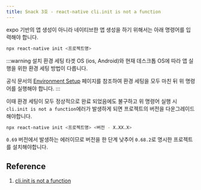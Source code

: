 ```yaml
---
title: Snack 3호 - react-native cli.init is not a function
---
```


expo 기반의 앱 생성이 아니라 네이티브한 앱 생성을 하기 위해서는 아래 명령어를 입력해야 합니다.

```sh
npx react-native init <프로젝트명>
```

:::warning 설치 환경 세팅
타겟 OS (ios, Android)와 현재 데스크톱 OS에 따라 앱 실행을 위한 환경 세팅 방법이 다릅니다.

공식 문서의 [Environment Setup](https://reactnative.dev/docs/environment-setup) 페이지를 참조하여 환경 세팅을 모두 마친 뒤 위 명령어를 실행해야 합니다.
:::

이때 환경 세팅이 모두 정상적으로 완료 되었음에도 불구하고 위 명령어 실행 시 `cli.init is not a function`에러가 발생하게 되면 프로젝트의 버전을 다운그레이드 해야합니다.

```sh
npx react-native init <프로젝트명> <버전 - X.XX.X>
```

`0.69` 버전에서 발생하는 에러이므로 버전을 한 단계 낮추어 `0.68.2`로 명시한 프로젝트를 설치해야합니다.

## Reference

1. [cli.init is not a function](https://exerror.com/typeerror-cli-init-is-not-a-function/)
